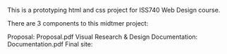 This is a prototyping html and css project for ISS740 Web Design course.

There are 3 components to this midtmer project:

Proposal: Proposal.pdf 
Visual Research & Design Documentation: Documentation.pdf
Final site:

